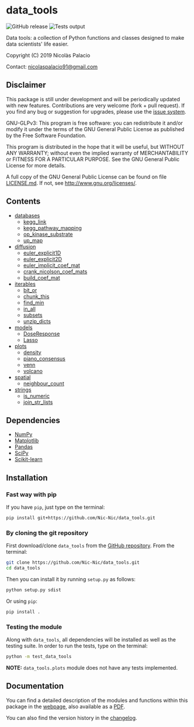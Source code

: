 # data_tools

![GitHub release](https://img.shields.io/badge/release-v0.0.6-blue.svg)
![Tests output](https://img.shields.io/badge/tests-100%25_passed-brightgreen.svg)

Data tools: a collection of Python functions and classes designed to
make data scientists' life easier.

Copyright (C) 2019 Nicolàs Palacio

Contact: [nicolaspalacio91@gmail.com](mailto:nicolaspalacio91@gmail.com)

## Disclaimer

This package is still under development and will be periodically updated
with new features. Contributions are very welcome (fork + pull request).
If you find any bug or suggestion for upgrades, please use the [issue
system](https://github.com/Nic-Nic/data_tools/issues).


GNU-GLPv3:
This program is free software: you can redistribute it and/or modify it
under the terms of the GNU General Public License as published by the
Free Software Foundation.

This program is distributed in the hope that it will be useful, but
WITHOUT ANY WARRANTY; without even the implied warranty of
MERCHANTABILITY or FITNESS FOR A PARTICULAR PURPOSE. See the GNU General
Public License for more details.

A full copy of the GNU General Public License can be found on file
[LICENSE.md](LICENSE.md). If not, see <http://www.gnu.org/licenses/>.

## Contents

- [databases](https://nic-nic.github.io/data_tools/html/databases.html)
    - [kegg_link](https://nic-nic.github.io/data_tools/html/databases.html#data_tools.databases.kegg_link)
    - [kegg_pathway_mapping](https://nic-nic.github.io/data_tools/html/databases.html#data_tools.databases.kegg_pathway_mapping)
    - [op_kinase_substrate](https://nic-nic.github.io/data_tools/html/databases.html#data_tools.databases.op_kinase_substrate)
    - [up_map](https://nic-nic.github.io/data_tools/html/databases.html#data_tools.databases.up_map)
- [diffusion](https://nic-nic.github.io/data_tools/html/diffusion.html)
    - [euler_explicit1D](https://nic-nic.github.io/data_tools/html/models.html#data_tools.diffusion.euler_explicit1D)
    - [euler_explicit2D](https://nic-nic.github.io/data_tools/html/models.html#data_tools.diffusion.euler_explicit2D)
    - [euler_implicit_coef_mat](https://nic-nic.github.io/data_tools/html/models.html#data_tools.diffusion.euler_implicit_coef_mat)
    - [crank_nicolson_coef_mats](https://nic-nic.github.io/data_tools/html/models.html#data_tools.diffusion.crank_nicolson_coef_mats)
    - [build_coef_mat](https://nic-nic.github.io/data_tools/html/models.html#data_tools.diffusion.build_coef_mat)
- [iterables](https://nic-nic.github.io/data_tools/html/iterables.html)
    - [bit_or](https://nic-nic.github.io/data_tools/html/iterables.html#data_tools.iterables.bit_or)
    - [chunk_this](https://nic-nic.github.io/data_tools/html/iterables.html#data_tools.iterables.chunk_this)
    - [find_min](https://nic-nic.github.io/data_tools/html/iterables.html#data_tools.iterables.find_min)
    - [in_all](https://nic-nic.github.io/data_tools/html/iterables.html#data_tools.iterables.in_all)
    - [subsets](https://nic-nic.github.io/data_tools/html/iterables.html#data_tools.iterables.subsets)
    - [unzip_dicts](https://nic-nic.github.io/data_tools/html/iterables.html#data_tools.iterables.unzip_dicts)
- [models](https://nic-nic.github.io/data_tools/html/models.html)
    - [DoseResponse](https://nic-nic.github.io/data_tools/html/models.html#data_tools.models.DoseResponse)
    - [Lasso](https://nic-nic.github.io/data_tools/html/models.html#data_tools.models.Lasso)
- [plots](https://nic-nic.github.io/data_tools/html/plots.html)
    - [density](https://nic-nic.github.io/data_tools/html/plots.html#data_tools.plots.density)
    - [piano_consensus](https://nic-nic.github.io/data_tools/html/plots.html#data_tools.plots.piano_consensus)
    - [venn](https://nic-nic.github.io/data_tools/html/plots.html#data_tools.plots.venn)
    - [volcano](https://nic-nic.github.io/data_tools/html/plots.html#data_tools.plots.volcano)
- [spatial](https://nic-nic.github.io/data_tools/html/spatial.html)
    - [neighbour_count](https://nic-nic.github.io/data_tools/html/spatial.html#data_tools.spatial.neighbour_count)
- [strings](https://nic-nic.github.io/data_tools/html/strings.html)
    - [is_numeric](https://nic-nic.github.io/data_tools/html/strings.html#data_tools.strings.is_numeric)
    - [join_str_lists](https://nic-nic.github.io/data_tools/html/strings.html#data_tools.strings.join_str_lists)

## Dependencies

- [NumPy](http://www.numpy.org/)
- [Matplotlib](https://matplotlib.org/)
- [Pandas](https://pandas.pydata.org/)
- [SciPy](https://www.scipy.org/)
- [Scikit-learn](http://scikit-learn.org/stable/index.html)

## Installation

### Fast way with pip

If you have `pip`, just type on the terminal:

```bash
pip install git+https://github.com/Nic-Nic/data_tools.git
```

### By cloning the git repository

First download/clone `data_tools` from the [GitHub repository](https://github.com/Nic-Nic/data_tools.git).
From the terminal:

```bash
git clone https://github.com/Nic-Nic/data_tools.git
cd data_tools
```

Then you can install it by running `setup.py` as follows:

```bash
python setup.py sdist
```

Or using `pip`:

```bash
pip install .
```

### Testing the module

Along with `data_tools`, all dependencies will be installed as well as
the testing suite. In order to run the tests, type on the terminal:

```bash
python -m test_data_tools
```

**NOTE:** `data_tools.plots` module does not have any tests implemented.

## Documentation

You can find a detailed description of the modules and functions within
this package in the [webpage](https://nic-nic.github.io/data_tools/),
also available as a [PDF](/docs/latex/data_tools.pdf).

You can also find the version history in the [changelog](CHANGELOG.md).
